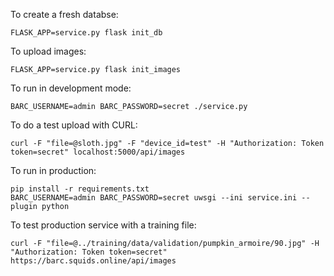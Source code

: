 
To create a fresh databse:

    FLASK_APP=service.py flask init_db

To upload images:

    FLASK_APP=service.py flask init_images

To run in development mode:

    BARC_USERNAME=admin BARC_PASSWORD=secret ./service.py

To do a test upload with CURL:

    curl -F "file=@sloth.jpg" -F "device_id=test" -H "Authorization: Token token=secret" localhost:5000/api/images

To run in production:

    pip install -r requirements.txt
    BARC_USERNAME=admin BARC_PASSWORD=secret uwsgi --ini service.ini --plugin python

To test production service with a training file:

    curl -F "file=@../training/data/validation/pumpkin_armoire/90.jpg" -H "Authorization: Token token=secret" https://barc.squids.online/api/images


